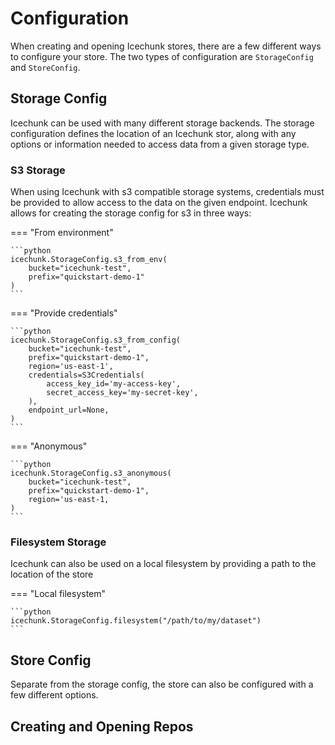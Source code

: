 # Configuration

When creating and opening Icechunk stores, there are a few different ways to configure your store. The two types of configuration are `StorageConfig` and `StoreConfig`. 

## Storage Config

Icechunk can be used with many different storage backends. The storage configuration defines the location of an Icechunk stor, along with any options or information needed to access data from a given storage type.

### S3 Storage

When using Icechunk with s3 compatible storage systems, credentials must be provided to allow access to the data on the given endpoint. Icechunk allows for creating the storage config for s3 in three ways:

=== "From environment"

    ```python
    icechunk.StorageConfig.s3_from_env(
        bucket="icechunk-test",
        prefix="quickstart-demo-1"
    )
    ```

=== "Provide credentials"

    ```python
    icechunk.StorageConfig.s3_from_config(
        bucket="icechunk-test",
        prefix="quickstart-demo-1",
        region='us-east-1',
        credentials=S3Credentials(
            access_key_id='my-access-key',
            secret_access_key='my-secret-key',
        ),
        endpoint_url=None,
    )
    ```

=== "Anonymous"

    ```python
    icechunk.StorageConfig.s3_anonymous(
        bucket="icechunk-test",
        prefix="quickstart-demo-1",
        region='us-east-1,
    )
    ```

### Filesystem Storage

Icechunk can also be used on a local filesystem by providing a path to the location of the store

=== "Local filesystem"

    ```python
    icechunk.StorageConfig.filesystem("/path/to/my/dataset")
    ```

## Store Config

Separate from the storage config, the store can also be configured with a few different options.

## Creating and Opening Repos


